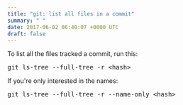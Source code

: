 ```yaml
---
title: "git: list all files in a commit"
summary: " "
date: 2017-06-02 06:40:07 +0000 UTC
draft: false
---
```

To list all the files tracked a commit, run this:

<pre>
git ls-tree --full-tree -r &lt;hash&gt;
</pre>

If you're only interested in the names:

<pre>
git ls-tree --full-tree -r --name-only &lt;hash&gt;
</pre>

